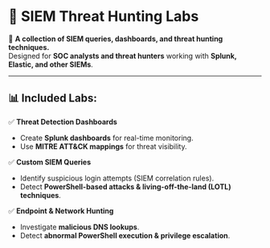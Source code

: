 # 🔎 SIEM Threat Hunting Labs  

📌 **A collection of SIEM queries, dashboards, and threat hunting techniques.**  
Designed for **SOC analysts and threat hunters** working with **Splunk, Elastic, and other SIEMs**.  

---

## 📊 Included Labs:
✅ **Threat Detection Dashboards**  
- Create **Splunk dashboards** for real-time monitoring.  
- Use **MITRE ATT&CK mappings** for threat visibility. 

✅ **Custom SIEM Queries**  
- Identify suspicious login attempts (SIEM correlation rules).  
- Detect **PowerShell-based attacks & living-off-the-land (LOTL) techniques**. 

✅ **Endpoint & Network Hunting**  
- Investigate **malicious DNS lookups**.  
- Detect **abnormal PowerShell execution & privilege escalation**.  
